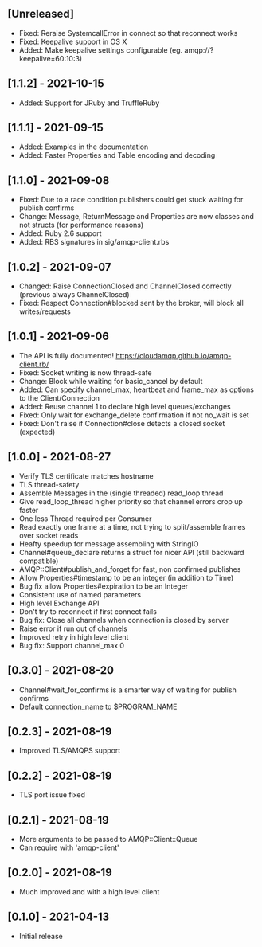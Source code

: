 ## [Unreleased]

- Fixed: Reraise SystemcallError in connect so that reconnect works
- Fixed: Keepalive support in OS X
- Added: Make keepalive settings configurable (eg. amqp://?keepalive=60:10:3)

## [1.1.2] - 2021-10-15

- Added: Support for JRuby and TruffleRuby

## [1.1.1] - 2021-09-15

- Added: Examples in the documentation
- Added: Faster Properties and Table encoding and decoding

## [1.1.0] - 2021-09-08

- Fixed: Due to a race condition publishers could get stuck waiting for publish confirms
- Change: Message, ReturnMessage and Properties are now classes and not structs (for performance reasons)
- Added: Ruby 2.6 support
- Added: RBS signatures in sig/amqp-client.rbs

## [1.0.2] - 2021-09-07

- Changed: Raise ConnectionClosed and ChannelClosed correctly (previous always ChannelClosed)
- Fixed: Respect Connection#blocked sent by the broker, will block all writes/requests

## [1.0.1] - 2021-09-06

- The API is fully documented! https://cloudamqp.github.io/amqp-client.rb/
- Fixed: Socket writing is now thread-safe
- Change: Block while waiting for basic_cancel by default
- Added: Can specify channel_max, heartbeat and frame_max as options to the Client/Connection
- Added: Reuse channel 1 to declare high level queues/exchanges
- Fixed: Only wait for exchange_delete confirmation if not no_wait is set
- Fixed: Don't raise if Connection#close detects a closed socket (expected)

## [1.0.0] - 2021-08-27

- Verify TLS certificate matches hostname
- TLS thread-safety
- Assemble Messages in the (single threaded) read_loop thread
- Give read_loop_thread higher priority so that channel errors crop up faster
- One less Thread required per Consumer
- Read exactly one frame at a time, not trying to split/assemble frames over socket reads
- Heafty speedup for message assembling with StringIO
- Channel#queue_declare returns a struct for nicer API (still backward compatible)
- AMQP::Client#publish_and_forget for fast, non confirmed publishes
- Allow Properties#timestamp to be an integer (in addition to Time)
- Bug fix allow Properties#expiration to be an Integer
- Consistent use of named parameters
- High level Exchange API
- Don't try to reconnect if first connect fails
- Bug fix: Close all channels when connection is closed by server
- Raise error if run out of channels
- Improved retry in high level client
- Bug fix: Support channel_max 0

## [0.3.0] - 2021-08-20

- Channel#wait_for_confirms is a smarter way of waiting for publish confirms
- Default connection_name to $PROGRAM_NAME

## [0.2.3] - 2021-08-19

- Improved TLS/AMQPS support

## [0.2.2] - 2021-08-19

- TLS port issue fixed

## [0.2.1] - 2021-08-19

- More arguments to be passed to AMQP::Client::Queue
- Can require with 'amqp-client'

## [0.2.0] - 2021-08-19

- Much improved and with a high level client

## [0.1.0] - 2021-04-13

- Initial release
